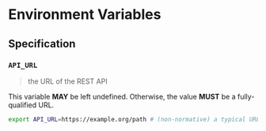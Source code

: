 # Environment Variables

## Specification

### `API_URL`

> the URL of the REST API

This variable **MAY** be left undefined.
Otherwise, the value **MUST** be a fully-qualified URL.

```bash
export API_URL=https://example.org/path # (non-normative) a typical URL for a web page
```
